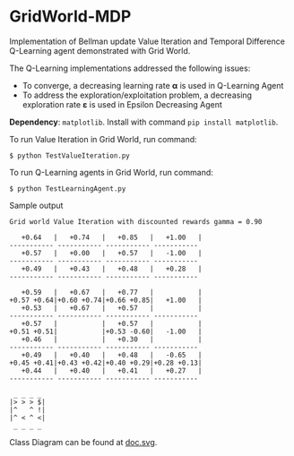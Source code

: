 # GridWorld-MDP
Implementation of Bellman update Value Iteration and Temporal Difference Q-Learning agent demonstrated with Grid World. 

The Q-Learning implementations addressed the following issues:

* To converge, a decreasing learning rate **α** is used in Q-Learning Agent
* To address the exploration/exploitation problem, a decreasing exploration rate **ε** is used in Epsilon Decreasing Agent

**Dependency**: `matplotlib`. Install with command `pip install matplotlib`. 

To run Value Iteration in Grid World, run command:

```shell
$ python TestValueIteration.py
```

To run Q-Learning agents in Grid World, run command:

```shell
$ python TestLearningAgent.py
```

Sample output

```text
Grid world Value Iteration with discounted rewards gamma = 0.90

   +0.64   |   +0.74   |   +0.85   |   +1.00   |
----------- ----------- ----------- ----------- 
   +0.57   |   +0.00   |   +0.57   |   -1.00   |
----------- ----------- ----------- ----------- 
   +0.49   |   +0.43   |   +0.48   |   +0.28   |
----------- ----------- ----------- ----------- 

   +0.59   |   +0.67   |   +0.77   |           |
+0.57 +0.64|+0.60 +0.74|+0.66 +0.85|   +1.00   |
   +0.53   |   +0.67   |   +0.57   |           |
----------- ----------- ----------- ----------- 
   +0.57   |           |   +0.57   |           |
+0.51 +0.51|           |+0.53 -0.60|   -1.00   |
   +0.46   |           |   +0.30   |           |
----------- ----------- ----------- ----------- 
   +0.49   |   +0.40   |   +0.48   |   -0.65   |
+0.45 +0.41|+0.43 +0.42|+0.40 +0.29|+0.28 +0.13|
   +0.44   |   +0.40   |   +0.41   |   +0.27   |
----------- ----------- ----------- ----------- 

 _ _ _ _
|> > > $|
|^   ^ !|
|^ < ^ <|
 _ _ _ _
```

Class Diagram can be found at [doc.svg](doc.svg). 
